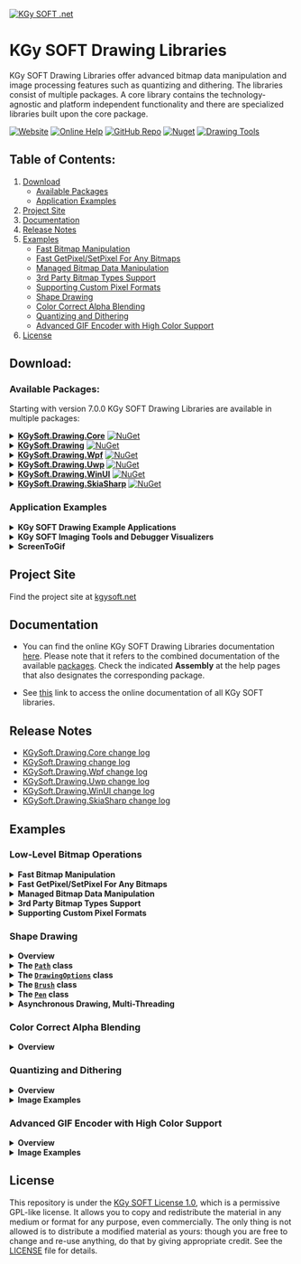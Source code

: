 [![KGy SOFT .net](https://user-images.githubusercontent.com/27336165/124292367-c93f3d00-db55-11eb-8003-6d943ee7d7fa.png)](https://kgysoft.net)

# KGy SOFT Drawing Libraries

KGy SOFT Drawing Libraries offer advanced bitmap data manipulation and image processing features such as quantizing and dithering. The libraries consist of multiple packages. A core library contains the technology-agnostic and platform independent functionality and there are specialized libraries built upon the core package.

[![Website](https://img.shields.io/website/https/kgysoft.net/corelibraries.svg)](https://kgysoft.net/drawing)
[![Online Help](https://img.shields.io/website/https/docs.kgysoft.net/drawing.svg?label=online%20help&up_message=available)](https://docs.kgysoft.net/drawing)
[![GitHub Repo](https://img.shields.io/github/repo-size/koszeggy/KGySoft.Drawing.svg?label=github)](https://github.com/koszeggy/KGySoft.Drawing)
[![Nuget](https://img.shields.io/nuget/vpre/KGySoft.Drawing.Core.svg)](https://www.nuget.org/packages/KGySoft.Drawing.Core)
[![Drawing Tools](https://img.shields.io/github/repo-size/koszeggy/KGySoft.Drawing.Tools.svg?label=Drawing%20Tools)](https://github.com/koszeggy/KGySoft.Drawing.Tools)

## Table of Contents:
1. [Download](#download)
   - [Available Packages](#available-packages)
   - [Application Examples](#application-examples)
2. [Project Site](#project-site)
3. [Documentation](#documentation)
4. [Release Notes](#release-notes)
5. [Examples](#examples)
   - [Fast Bitmap Manipulation](#fast-bitmap-manipulation)
   - [Fast GetPixel/SetPixel For Any Bitmaps](#fast-getpixelsetpixel-for-any-bitmaps)
   - [Managed Bitmap Data Manipulation](#managed-bitmap-data-manipulation)
   - [3rd Party Bitmap Types Support](#3rd-party-bitmap-types-support)
   - [Supporting Custom Pixel Formats](#supporting-custom-pixel-formats)
   - [Shape Drawing](#shape-drawing)
   - [Color Correct Alpha Blending](#color-correct-alpha-blending)
   - [Quantizing and Dithering](#quantizing-and-dithering)
   - [Advanced GIF Encoder with High Color Support](#advanced-gif-encoder-with-high-color-support)
6. [License](#license)

## Download:

### Available Packages:

Starting with version 7.0.0 KGy SOFT Drawing Libraries are available in multiple packages:

<details>
<summary><strong><a href="https://www.nuget.org/packages/KGySoft.Drawing.Core">KGySoft.Drawing.Core</a></strong> <a href="https://www.nuget.org/packages/KGySoft.Drawing.Core"><img alt="NuGet" src="https://img.shields.io/nuget/vpre/KGySoft.Drawing.Core.svg"/></a></summary><p/>

This package contains the platform-independent core functionality that mainly resides in the [KGySoft.Drawing.Imaging](https://docs.kgysoft.net/drawing/html/N_KGySoft_Drawing_Imaging.htm) namespace.

Main highlights:
- Creating [managed bitmap data](http://docs.kgysoft.net/drawing/html/T_KGySoft_Drawing_Imaging_BitmapDataFactory.htm) of any pixel format.
- Creating bitmap data for any preallocated buffer using any pixel format. This allows accessing the pixels of bitmaps of any technology if the bitmap data is exposed as a pointer or array.
- [Shape drawing](https://docs.kgysoft.net/drawing/html/N_KGySoft_Drawing_Shapes.htm) with feature-rich [brushes](https://docs.kgysoft.net/drawing/html/T_KGySoft_Drawing_Shapes_Brush.htm), [pens](https://docs.kgysoft.net/drawing/html/T_KGySoft_Drawing_Shapes_Pen.htm) and other [drawing options](https://docs.kgysoft.net/drawing/html/T_KGySoft_Drawing_Shapes_DrawingOptions.htm).
- Quantizing using [predefined](https://docs.kgysoft.net/drawing/html/T_KGySoft_Drawing_Imaging_PredefinedColorsQuantizer.htm) or [optimized](https://docs.kgysoft.net/drawing/html/T_KGySoft_Drawing_Imaging_OptimizedPaletteQuantizer.htm) colors
- Dithering using [ordered](https://docs.kgysoft.net/drawing/html/T_KGySoft_Drawing_Imaging_OrderedDitherer.htm), [error diffusion](https://docs.kgysoft.net/drawing/html/T_KGySoft_Drawing_Imaging_ErrorDiffusionDitherer.htm), [random noise](https://docs.kgysoft.net/drawing/html/T_KGySoft_Drawing_Imaging_RandomNoiseDitherer.htm) or [interleaved gradient noise](https://docs.kgysoft.net/drawing/html/T_KGySoft_Drawing_Imaging_InterleavedGradientNoiseDitherer.htm) dithering techniques
- Creating [GIF animations](https://docs.kgysoft.net/drawing/html/T_KGySoft_Drawing_Imaging_GifEncoder.htm) even in high color

The package can be downloaded directly from [NuGet](https://www.nuget.org/packages/KGySoft.Drawing.Core) or by using the Package Manager Console:

    PM> Install-Package KGySoft.Drawing.Core
</details>

<details>
<summary><strong><a href="https://www.nuget.org/packages/KGySoft.Drawing">KGySoft.Drawing</a></strong> <a href="https://www.nuget.org/packages/KGySoft.Drawing"><img alt="NuGet" src="https://img.shields.io/nuget/vpre/KGySoft.Drawing.svg"/></a></summary><p/>

This package provides special support for `System.Drawing` types such as `Bitmap`, `Metafile`, `Image`, `Icon`, `Graphics`. In .NET 7 and above this package can be used on Windows only. When targeting earlier versions, Unix/Linux based systems are also supported (if the libgdiplus library is installed).

Main highlights:
- Fast [direct native Bitmap data access](https://docs.kgysoft.net/drawing/html/M_KGySoft_Drawing_BitmapExtensions_GetReadWriteBitmapData.htm) for every PixelFormat
- [Quantizing](https://docs.kgysoft.net/drawing/html/M_KGySoft_Drawing_BitmapExtensions_Quantize.htm) and [dithering](https://docs.kgysoft.net/drawing/html/M_KGySoft_Drawing_BitmapExtensions_Dither.htm)
- Creating [GIF animations](https://docs.kgysoft.net/drawing/html/Overload_KGySoft_Drawing_ImageExtensions_SaveAsAnimatedGif.htm) even in high color
- Several [built-in icons](https://docs.kgysoft.net/drawing/html/T_KGySoft_Drawing_Icons.htm) as well as simple access to Windows associated and stock icons.
- Extracting bitmaps from multi-frame bitmaps and icons.
- Creating combined icons and multi-resolution bitmaps.
- Saving metafiles in EMF/WMF formats.
- Advanced support for saving images as Icon, BMP, JPEG, PNG, GIF and TIFF formats.
- [Converting between various pixel formats](https://docs.kgysoft.net/drawing/html/M_KGySoft_Drawing_ImageExtensions_ConvertPixelFormat.htm) preserving transparency if possible.
- Useful extensions for the [Icon](https://docs.kgysoft.net/drawing/html/T_KGySoft_Drawing_IconExtensions.htm), [Bitmap](https://docs.kgysoft.net/drawing/html/T_KGySoft_Drawing_BitmapExtensions.htm), [Image](https://docs.kgysoft.net/drawing/html/T_KGySoft_Drawing_ImageExtensions.htm), [Metafile](https://docs.kgysoft.net/drawing/html/T_KGySoft_Drawing_MetafileExtensions.htm) and [Graphics](https://docs.kgysoft.net/drawing/html/T_KGySoft_Drawing_GraphicsExtensions.htm) types.

The package can be downloaded directly from [NuGet](https://www.nuget.org/packages/KGySoft.Drawing) or by using the Package Manager Console:

    PM> Install-Package KGySoft.Drawing
</details>

<details>
<summary><strong><a href="https://www.nuget.org/packages/KGySoft.Drawing.Wpf">KGySoft.Drawing.Wpf</a></strong> <a href="https://www.nuget.org/packages/KGySoft.Drawing.Wpf"><img alt="NuGet" src="https://img.shields.io/nuget/vpre/KGySoft.Drawing.Wpf.svg"/></a></summary><p/>

This package helps accessing the bitmap data of the `WriteableBitmap` type in WPF supporting all of its possible pixel formats. It also allows direct read-only access to the bitmap data of any `BitmapSource`.

Main highlights:
- Fast [direct native WriteableBitmap data access](https://docs.kgysoft.net/drawing/html/M_KGySoft_Drawing_Wpf_WriteableBitmapExtensions_GetReadWriteBitmapData.htm) for every PixelFormat
- [Converting between various pixel formats](https://docs.kgysoft.net/drawing/html/M_KGySoft_Drawing_Wpf_BitmapSourceExtensions_ConvertPixelFormat.htm) with optional dithering.
- Useful extensions for the [BitmapSource](https://docs.kgysoft.net/drawing/html/T_KGySoft_Drawing_Wpf_BitmapSourceExtensions.htm), [Color](https://docs.kgysoft.net/drawing/html/T_KGySoft_Drawing_Wpf_ColorExtensions.htm), [PixelFormat](https://docs.kgysoft.net/drawing/html/T_KGySoft_Drawing_Wpf_PixelFormatExtensions.htm) and [WriteableBitmap](https://docs.kgysoft.net/drawing/html/T_KGySoft_Drawing_Wpf_WriteableBitmapExtensions.htm) types.

The package can be downloaded directly from [NuGet](https://www.nuget.org/packages/KGySoft.Drawing.Wpf) or by using the Package Manager Console:

    PM> Install-Package KGySoft.Drawing.Wpf
</details>

<details>
<summary><strong><a href="https://www.nuget.org/packages/KGySoft.Drawing.Uwp">KGySoft.Drawing.Uwp</a></strong> <a href="https://www.nuget.org/packages/KGySoft.Drawing.Uwp"><img alt="NuGet" src="https://img.shields.io/nuget/vpre/KGySoft.Drawing.Uwp.svg"/></a></summary><p/>

This package helps accessing the bitmap data of the `WriteableBitmap` type in UWP (Universal Windows Platform). This library requires targeting at least Windows 10.0.16299.0 (Fall Creators Update, version 1709) so it can reference the .NET Standard 2.0 version of the dependent core libraries.

The package can be downloaded directly from [NuGet](https://www.nuget.org/packages/KGySoft.Drawing.Uwp) or by using the Package Manager Console:

    PM> Install-Package KGySoft.Drawing.Uwp
</details>

<details>
<summary><strong><a href="https://www.nuget.org/packages/KGySoft.Drawing.WinUI">KGySoft.Drawing.WinUI</a></strong> <a href="https://www.nuget.org/packages/KGySoft.Drawing.WinUI"><img alt="NuGet" src="https://img.shields.io/nuget/vpre/KGySoft.Drawing.WinUI.svg"/></a></summary><p/>

This package helps accessing the bitmap data of the `WriteableBitmap` type of the Windows App SDK used in WinUI applications. This library requires targeting at least .NET 6 and Windows 10.0.17763.0 (October 2018 release, version 1809).

The package can be downloaded directly from [NuGet](https://www.nuget.org/packages/KGySoft.Drawing.WinUI) or by using the Package Manager Console:

    PM> Install-Package KGySoft.Drawing.WinUI
</details>

<details>
<summary><strong><a href="https://www.nuget.org/packages/KGySoft.Drawing.SkiaSharp">KGySoft.Drawing.SkiaSharp</a></strong> <a href="https://www.nuget.org/packages/KGySoft.Drawing.SkiaSharp"><img alt="NuGet" src="https://img.shields.io/nuget/vpre/KGySoft.Drawing.SkiaSharp.svg"/></a></summary><p/>

This package provides dedicated support for the `SKBitmap`, `SKPixmap`, `SKImage` and `SKSurface` types of SkiaSharp. All pixel formats are supported (and [unlike](https://github.com/mono/SkiaSharp/issues/2354) SkiaSharp's own `GetPixel`, `IReadableBitmapData.GetPixel` also works correctly for all pixel formats), though for the fastest direct support the color space should be either sRGB or linear. The library also offers direct [pixel format conversion](https://docs.kgysoft.net/drawing/html/M_KGySoft_Drawing_SkiaSharp_SKBitmapExtensions_ConvertPixelFormat.htm) with optional quantizing and dithering.

The package can be downloaded directly from [NuGet](https://www.nuget.org/packages/KGySoft.Drawing.SkiaSharp) or by using the Package Manager Console:

    PM> Install-Package KGySoft.Drawing.SkiaSharp
</details>

### Application Examples

<details>
<summary><strong>KGy SOFT Drawing Example Applications</strong></summary><p/>

See the [Examples](Examples) folder for example applications for using KGy SOFT Drawing Libraries in various environments such as [MAUI](Examples/SkiaSharp.Maui), [UWP](Examples/Uwp), [WinForms](Examples/WinForms), [WinUI](Examples/WinUI), [WPF](Examples/Wpf) and [Xamarin](Examples/Xamarin).

<p align="center">
  <a href="Examples/Maui"><img alt="KGy SOFT Drawing MAUI Example App" src="https://github.com/user-attachments/assets/c989495f-55e2-41f2-b4b3-73a07ac55ff6"/></a>
  <br/><em>KGy SOFT Drawing MAUI Example App running on Android Phone.
  <br/>See the <a href="Examples">Examples</a> folder for all of the example applications.</em>
</p>
</details>

<details>
<summary><strong>KGy SOFT Imaging Tools and Debugger Visualizers</strong></summary><p/>

[KGy SOFT Imaging Tools](https://github.com/koszeggy/KGySoft.Drawing.Tools/#kgy-soft-imaging-tools) is a Windows Forms desktop application in the [KGySoft.Drawing.Tools](https://github.com/koszeggy/KGySoft.Drawing.Tools) repository, which nicely demonstrates a sort of features of Drawing Libraries, such as quantizing and dithering, resizing, adjusting brightness, contrast and gamma, etc. The tool is packed also with some debugger visualizers for several `System.Drawing`, `WPF`, `SkiaSharp` and `KGySoft` types including `Bitmap`, `Metafile`, `Icon`, `Graphics`, `WriteableBitmap`, `SKBitmap` and more.

<p align="center">
  <a href="https://github.com/koszeggy/KGySoft.Drawing.Tools"><img alt="KGy SOFT Imaging Tools" src="https://user-images.githubusercontent.com/27336165/124250655-5e760d80-db25-11eb-824f-195e5e1dbcbe.png"/></a>
  <br/><em>KGy SOFT Imaging Tools</em>
</p>
</details>

<details>
<summary><strong>ScreenToGif</strong></summary><p/>

[ScreenToGif](https://github.com/NickeManarin/ScreenToGif) is a WPF desktop application by Nicke Manarin that can be used to create and save animations. Among others, it can use KGy SOFT Drawing Libraries to save GIF animations using various quantizers and ditherers.

<p align="center">
  <img alt="KGy SOFT GIF encoder options in ScreenToGif" src="https://user-images.githubusercontent.com/27336165/173610775-360e10eb-5e18-4aae-ad01-a4a176d6efc6.png"/>
  <br/><em>KGy SOFT GIF encoder options in ScreenToGif</em>
</p>
</details>

## Project Site

Find the project site at [kgysoft.net](https://kgysoft.net/drawing/)

## Documentation

* You can find the online KGy SOFT Drawing Libraries documentation [here](https://docs.kgysoft.net/drawing). Please note that it refers to the combined documentation of the available [packages](#available-packages). Check the indicated **Assembly** at the help pages that also designates the corresponding package.

* See [this](https://docs.kgysoft.net) link to access the online documentation of all KGy SOFT libraries.

## Release Notes

* [KGySoft.Drawing.Core change log](https://github.com/koszeggy/KGySoft.Drawing/blob/master/KGySoft.Drawing.Core/changelog.txt)
* [KGySoft.Drawing change log](https://github.com/koszeggy/KGySoft.Drawing/blob/master/Specific/GdiPlus/KGySoft.Drawing/changelog.txt)
* [KGySoft.Drawing.Wpf change log](https://github.com/koszeggy/KGySoft.Drawing/blob/master/Specific/Wpf/KGySoft.Drawing.Wpf/changelog.txt)
* [KGySoft.Drawing.Uwp change log](https://github.com/koszeggy/KGySoft.Drawing/blob/master/Specific/Uwp/KGySoft.Drawing.Uwp/changelog.txt)
* [KGySoft.Drawing.WinUI change log](https://github.com/koszeggy/KGySoft.Drawing/blob/master/Specific/WinUI/KGySoft.Drawing.WinUI/changelog.txt)
* [KGySoft.Drawing.SkiaSharp change log](https://github.com/koszeggy/KGySoft.Drawing/blob/master/Specific/SkiaSharp/KGySoft.Drawing.SkiaSharp/changelog.txt)

## Examples

### Low-Level Bitmap Operations

<details>
<summary><strong>Fast Bitmap Manipulation</strong><a id="fast-bitmap-manipulation"/></summary><p/>

> ℹ️ **Note**<p/>
> This example requires the [KGySoft.Drawing](https://www.nuget.org/packages/KGySoft.Drawing) package for the GDI+ `Bitmap` type but works similarly also for other bitmap types (e.g. `WriteableBitmap` of WPF/UWP/WinUI) you can create an [`IBitmapData`](https://docs.kgysoft.net/drawing/html/T_KGySoft_Drawing_Imaging_IBitmapData.htm) instance for.)

As it is well known, `Bitmap.SetPixel`/`GetPixel` methods are very slow, and `Bitmap.SetPixel` does not even support every pixel format. A typical solution can be to obtain a `BitmapData` by the `LockBits` method, which has further drawbacks: you need to use unsafe code and pointers, and the way you need to access the bitmap data depends on the actual `PixelFormat` of the bitmap.

KGy SOFT Drawing Libraries offer a very fast and convenient way to overcome these issues. A managed accessor can be obtained by the [`GetReadableBitmapData`](https://docs.kgysoft.net/drawing/html/M_KGySoft_Drawing_BitmapExtensions_GetReadableBitmapData.htm), [`GetWritableBitmapData`](https://docs.kgysoft.net/drawing/html/M_KGySoft_Drawing_BitmapExtensions_GetWritableBitmapData.htm) and [`GetReadWriteBitmapData`](https://docs.kgysoft.net/drawing/html/M_KGySoft_Drawing_BitmapExtensions_GetReadWriteBitmapData.htm) methods:

```cs
var targetFormat = PixelFormat.Format8bppIndexed; // feel free to try other formats as well
using (Bitmap bmpSrc = Icons.Shield.ExtractBitmap(new Size(256, 256)))
using (Bitmap bmpDst = new Bitmap(256, 256, targetFormat))
{
    using (IReadableBitmapData dataSrc = bmpSrc.GetReadableBitmapData())
    using (IWritableBitmapData dataDst = bmpDst.GetWritableBitmapData())
    {
        IReadableBitmapDataRow rowSrc = dataSrc.FirstRow;
        IWritableBitmapDataRow rowDst = dataDst.FirstRow;
        do
        {
            for (int x = 0; x < dataSrc.Width; x++)
                rowDst[x] = rowSrc[x]; // works also between different pixel formats

        } while (rowSrc.MoveNextRow() && rowDst.MoveNextRow());
    }

    bmpSrc.SaveAsPng(@"c:\temp\bmpSrc.png");
    bmpDst.SaveAsPng(@"c:\temp\bmpDst.png"); // or saveAsGif/SaveAsTiff to preserve the indexed format
}
```

> 💡 **Tip**<p/>
> See more examples with images at the [`GetReadWriteBitmapData`](https://docs.kgysoft.net/drawing/html/M_KGySoft_Drawing_BitmapExtensions_GetReadWriteBitmapData.htm) extension method.

If you know the actual pixel format you can also access the raw data in a managed way. See the [`IReadableBitmapDataRow.ReadRaw`](https://docs.kgysoft.net/drawing/html/M_KGySoft_Drawing_Imaging_IReadableBitmapDataRow_ReadRaw__1.htm) and [`IWritableBitmapDataRow.WriteRaw`](https://docs.kgysoft.net/drawing/html/M_KGySoft_Drawing_Imaging_IWritableBitmapDataRow_WriteRaw__1.htm) methods for details and examples.
</details>

<details>
<summary><strong>Fast GetPixel/SetPixel For Any Bitmaps</strong><a id="fast-getpixelsetpixel-for-any-bitmaps"/></summary><p/>

The previous example showed how to obtain an [`IReadWriteBitmapData`](https://docs.kgysoft.net/drawing/html/T_KGySoft_Drawing_Imaging_IReadWriteBitmapData.htm) for a GDI+ `Bitmap`. But by using the various specific [available packages](#available-packages) the corresponding `GetReadWriteBitmapData` method will be available also for other bitmap types such as `SKBitmap` of [SkiaSharp](https://docs.kgysoft.net/drawing/html/M_KGySoft_Drawing_SkiaSharp_SKBitmapExtensions_GetReadWriteBitmapData.htm), or the `WriteableBitmap` type of [WPF](https://docs.kgysoft.net/drawing/html/M_KGySoft_Drawing_Wpf_WriteableBitmapExtensions_GetReadWriteBitmapData.htm), UWP or [WinUI](https://docs.kgysoft.net/drawing/html/M_KGySoft_Drawing_WinUI_WriteableBitmapExtensions_GetReadWriteBitmapData.htm) platforms offering fast [`GetPixel`](https://docs.kgysoft.net/drawing/html/M_KGySoft_Drawing_Imaging_IReadableBitmapData_GetPixel.htm) and [`SetPixel`](https://docs.kgysoft.net/drawing/html/M_KGySoft_Drawing_Imaging_IWritableBitmapData_SetPixel.htm) methods that are normally not available for a `WiteableBitmap` at all.
</details>

<details>
<summary><strong>Managed Bitmap Data Manipulation</strong><a id="managed-bitmap-data-manipulation"/></summary><p/>

> ℹ️ **Note**<p/>
> These examples require the [KGySoft.Drawing.Core](https://www.nuget.org/packages/KGySoft.Drawing.Core) package.

Not only for the well-known `Bitmap`, `WriteableBitmap` or `SKBitmap` types can you obtain a managed accessor (as described above) but you can also create a completely managed bitmap data instance by the [`BitmapDataFactory`](https://docs.kgysoft.net/drawing/html/T_KGySoft_Drawing_Imaging_BitmapDataFactory.htm) class. See the [`BitmapDataExtensions`](https://docs.kgysoft.net/drawing/html/T_KGySoft_Drawing_Imaging_BitmapDataExtensions.htm) for the available operations on a bitmap data:

```cs
// Creating a completely managed, platform independent bitmap data.
// This overload allocates an internal managed storage.
using var managedBitmapData = BitmapDataFactory.CreateBitmapData(
    new Size(256, 128), KnownPixelFormat.Format32bppArgb);
```

#### Self-allocating vs. Preallocated Buffers

The [`BitmapDataFactory`](https://docs.kgysoft.net/drawing/html/T_KGySoft_Drawing_Imaging_BitmapDataFactory.htm) class has many [`CreateBitmapData`](https://docs.kgysoft.net/drawing/html/Overload_KGySoft_Drawing_Imaging_BitmapDataFactory_CreateBitmapData.htm) overloads. The ones whose first parameter is `Size` allocate the underlying buffer by themselves, which is not directly accessible from outside. But you are also able to use predefined arrays of any primitive element type (one or two dimensional ones), and also [`ArraySection<T>`](https://docs.kgysoft.net/corelibraries/html/T_KGySoft_Collections_ArraySection_1.htm) or [`Array2D<T>`](https://docs.kgysoft.net/corelibraries/html/T_KGySoft_Collections_Array2D_1.htm) buffers to create a managed bitmap data for:

```cs
// interpreting a byte array as 8 bpp grayscale pixels
public static IReadWriteBitmapData GetBitmapData(byte[] pixelBuffer, int width, int height)
{
     // As the result is interpreted as a grayscale image, writing operations
     // such as SetPixel will automatically adjust the colors to a grayscale value
     return BitmapDataFactory.CreateBitmapData(pixelBuffer, new Size(width, height),
         stride: width, // Row size in bytes. For 8 bpp pixels it can be the same as width.
         pixelFormat: KnownPixelFormat.Format8bppIndexed, // Indexed: pixels are palette entries
         palette: Palette.Grayscale256()); // Using a palette of 256 grayscale entries
}
```
</details>

<details>
<summary><strong>3rd Party Bitmap Types Support</strong><a id="3rd-party-bitmap-types-support"/></summary><p/>

> ℹ️ **Note**<p/>
> This example requires the [KGySoft.Drawing.Core](https://www.nuget.org/packages/KGySoft.Drawing.Core) package and WPF. Actually you can simply use the [KGySoft.Drawing.Wpf](https://www.nuget.org/packages/KGySoft.Drawing.Wpf) package for WPF, so this example is just for demonstration purposes.

The [`BitmapDataFactory`](https://docs.kgysoft.net/drawing/html/T_KGySoft_Drawing_Imaging_BitmapDataFactory.htm) class has also [`CreateBitmapData`](https://docs.kgysoft.net/drawing/html/Overload_KGySoft_Drawing_Imaging_BitmapDataFactory_CreateBitmapData.htm) overloads to support unmanaged memory. This makes possible to support any bitmap representation that exposes its buffer by a pointer.

For example, this is how you can create a managed accessor for a `WriteableBitmap` instance commonly used in WPF/WinRT/UWP and other XAML-based environments, which expose such a pointer or stream:

> 💡 **Tip**<p/>
> In fact, if you use the `WriteableBitmap` of WPF/UWP/WinUI platforms, then you can simply use the [`GetReadWriteBitmapData`](https://docs.kgysoft.net/drawing/html/M_KGySoft_Drawing_Wpf_WriteableBitmapExtensions_GetReadWriteBitmapData.htm) extensions from their corresponding [package](#available-packages). But this is how you can turn a bitmap of any environment into a managed bitmap data that does not have direct support yet.

```cs
// Though naming is different, PixelFormats.Pbgra32 is the same as KnownPixelFormat.Format32bppPArgb.
var bitmap = new WriteableBitmap(width, height, dpiX, dpiY, PixelFormats.Pbgra32, null);

// creating the managed bitmap data for WriteableBitmap:
using (var bitmapData = BitmapDataFactory.CreateBitmapData(
    bitmap.BackBuffer,
    new Size(bitmap.PixelWidth, bitmap.PixelHeight),
    bitmap.BackBufferStride,
    KnownPixelFormat.Format32bppPArgb)
{
    // Do whatever with bitmapData
}

// Actualizing changes. But see also the next example to see how to do these along with disposing.
bitmap.AddDirtyRect(new Int32Rect(0, 0, bitmap.PixelWidth, bitmap.PixelHeight));
bitmap.Unlock();
```
</details>

<details>
<summary><strong>Supporting Custom Pixel Formats</strong><a id="supporting-custom-pixel-formats"/></summary><p/>

> ℹ️ **Note**<p/>
> This example requires the [KGySoft.Drawing.Core](https://www.nuget.org/packages/KGySoft.Drawing.Core) package and WPF. Actually you can simply use the [KGySoft.Drawing.Wpf](https://www.nuget.org/packages/KGySoft.Drawing.Wpf) package for WPF, so this example is just for demonstration purposes.

The previous example demonstrated how we can create a managed accessor for a `WriteableBitmap`. But it worked only because we used a pixel format that happens to have a built-in support also in KGy SOFT Drawing Libraries. In fact, the libraries provide support for any custom pixel format. The [`CreateBitmapData`](https://docs.kgysoft.net/drawing/html/Overload_KGySoft_Drawing_Imaging_BitmapDataFactory_CreateBitmapData.htm) methods have several overloads that allow you to specify a custom pixel format along with a couple of delegates to be called when pixels are read or written:

```cs
// Though Gray8 format also has built-in support in KGySoft.Drawing.Core
// (see KnownPixelFormat.Format8bppGrayScale) here we pretend as if it was not supported natively.
// So this is our bitmap with the custom pixel format:
var bitmap = new WriteableBitmap(width, height, dpiX, dpiY, PixelFormats.Gray8, null);

// We need to specify a configuration that tells some info about the pixel format
// and how pixels can be got/set from known color formats.
var customConfig = new CustomBitmapDataConfig
{
    PixelFormat = new PixelFormatInfo { BitsPerPixel = 8, Grayscale = true },
    BackBufferIndependentPixelAccess = true,
    BackColor = Color.Silver.ToColor32(), // black if not specified

    // In this example we specify Color32 access but you can use other color types
    // if they fit better for the format (e.g. Color64, ColorF or their premultiplied counterparts).
    // Note that the setter blends possible alpha colors with the back color.
    RowGetColor32 = (row, x) => Color32.FromGray(row.UnsafeGetRefAs<byte>(x)),
    RowSetColor32 = (row, x, c) => row.UnsafeGetRefAs<byte>(x) =
        c.Blend(row.BitmapData.BackColor, row.BitmapData.WorkingColorSpace).GetBrightness(),

    // Now we specify also a dispose callback to be executed when the returned instance is disposed:
    DisposeCallback = () =>
    {
        bitmap.AddDirtyRect(new Int32Rect(0, 0, bitmap.PixelWidth, bitmap.PixelHeight));
        bitmap.Unlock();
    }
};

// Returning an IReadWriteBitmapData instance that wraps our native bitmap with the custom format:
return BitmapDataFactory.CreateBitmapData(
    bitmap.BackBuffer, new Size(bitmap.PixelWidth, bitmap.PixelHeight), bitmap.BackBufferStride,
    customConfig); 
```

> 💡 **Tip**<p/>
> See also the [Xamarin](Examples/Xamarin) and [MAUI](Examples/Maui) examples that demonstrate [how](https://github.com/koszeggy/KGySoft.Drawing/blob/8ac1a38317660a954ac6cf416c55d1fc3108c2fc/Examples/Maui/Extensions/SKBitmapExtensions.cs#L85) to create a bitmap data for SkiaSharp's `SKBitmap` type as if there was no dedicated package for SkiaSharp.

Note that there are different overloads for indexed formats where you have to specify how to read/write a palette index. Please also note that these delegates work with 32-bit color structures (just like usual `GetPixel`/`SetPixel`) so wider formats will be quantized into the ARGB8888 color space (or BGRA8888, using the alternative terminology) when getting/setting pixels but this is how regular formats work, too. Anyway, you can always access the actual underlying data of whatever format by the aforementioned [`IReadableBitmapDataRow.ReadRaw`](https://docs.kgysoft.net/drawing/html/M_KGySoft_Drawing_Imaging_IReadableBitmapDataRow_ReadRaw__1.htm) and [`IWritableBitmapDataRow.WriteRaw`](https://docs.kgysoft.net/drawing/html/M_KGySoft_Drawing_Imaging_IWritableBitmapDataRow_WriteRaw__1.htm) methods.
</details>

### Shape Drawing

<details>
<summary><strong>Overview</strong></summary><p/>

The core KGy SOFT Drawing Libraries package offers several extension methods for drawing shapes on bitmaps. It does not matter if you are using a managed bitmap data, a GDI+ `Bitmap`, `WriteableBitmap`, `SKBitmap` or any other bitmap type, the result will be the same for the same pixel formats. Even indexed formats are supported, which usually isn't the case for the native built-in drawing methods of the bitmap types. You can use several brushes and pens to draw or fill shapes with different colors and patterns, and you can use the [`DrawingOptions`](https://docs.kgysoft.net/drawing/html/T_KGySoft_Drawing_Shapes_DrawingOptions.htm) to specify several parameters, such as the quality of the rendering, or even quantizing and dithering.

There are specific methods for drawing rectangles, ellipses, lines, polygons, Bézier-curves, arcs, pies and rounded rectangles, and you can specify paths for more complex compound shapes. The drawing methods are available as extension methods for the [`IReadWriteBitmapData`](https://docs.kgysoft.net/drawing/html/T_KGySoft_Drawing_Imaging_IReadWriteBitmapData.htm) interface (both in sync and async flavors), so you can use them with any bitmap type mentioned above.

The following example demonstrates the possible shape drawing approaches with ellipse drawing:

```cs
// Using a managed bitmap here, but you can also use the GetReadWriteBitmapData
// extension method of the specific libraries.
using var bitmap = BitmapDataFactory.CreateBitmapData(64, 64, KnownPixelFormat.Format32bppArgb);

// Drawing a filled ellipse with an implicit solid brush:
bitmap.FillEllipse(Color.Red, new Rectangle(8, 8, 48, 48));

// Drawing a filled ellipse with an explicit brush:
bitmap.FillEllipse(Brush.CreateSolid(Color.Yellow), new Rectangle(20, 20, 24, 24));

// Drawing an outlined ellipse with an implicit solid 1 pixel wide pen:
bitmap.DrawEllipse(Color.Green, new Rectangle(16, 16, 32, 32));

// Drawing an outlined ellipse with an explicit pen:
bitmap.DrawEllipse(new Pen(Color.Blue, 2f), new Rectangle(24, 24, 16, 16));

// Similar as above, but asynchronously:
await bitmap.FillEllipseAsync(Color.Red, new Rectangle(8, 8, 48, 48));
```
</details>

<details>
<summary><strong>The <code><a href="https://docs.kgysoft.net/drawing/html/T_KGySoft_Drawing_Shapes_Path.htm">Path</a></code> class</strong></summary><p/>

For more complex shapes you can use the [`Path`](https://docs.kgysoft.net/drawing/html/T_KGySoft_Drawing_Shapes_Path.htm) class to define a sequence of lines, curves, and other shapes. As it allows caching the path region, you may want to use it also for simple shapes if you plan to draw them multiple times.

The following example demonstrates how to use the [`Path`](https://docs.kgysoft.net/drawing/html/T_KGySoft_Drawing_Shapes_Path.htm) class:

```cs
// It supports flow syntax, so you could even inline it into a Draw/FillPath call:
var path = new Path(false)
    .TransformTranslation(1, 1)
    .AddPolygon(new(50, 0), new(79, 90), new(2, 35), new(97, 35), new(21, 90))
    .AddEllipse(0, 0, 100, 100)
    .AddRoundedRectangle(0, 0, 100, 100, cornerRadius: 10);

// Calculating required the size of the bitmap, adding symmetric padding:
var bounds = path.Bounds;
var size = bounds.Size + new Size(bounds.Location) * 2;

// Or: GetReadWriteBitmapData for a GDI+ bitmap, WPF WriteableBitmap, SKBitmap, etc.
using var bitmapData = BitmapDataFactory.CreateBitmapData(size);
bitmapData.Clear(Color.Cyan);

// Using implicit 1 pixel width solid pen and default drawing options:
bitmapData.DrawPath(Color.Blue, path);
```
</details>

<details>
<summary><strong>The <code><a href="https://docs.kgysoft.net/drawing/html/T_KGySoft_Drawing_Shapes_DrawingOptions.htm">DrawingOptions</a></code> class</strong></summary><p/>

The examples above didn't specify any drawing options, so the default values were used. The [`DrawingOptions`](https://docs.kgysoft.net/drawing/html/T_KGySoft_Drawing_Shapes_DrawingOptions.htm) class allows you to specify several parameters for the drawing methods, such as anti-aliasing, alpha blending, fill mode, special handling for drawing thin lines, pixel offset for scanning and paths, and even quantizing and dithering.

The following table demonstrates a few examples of the different drawing options:

| Description | Image Example |
| -- | -- |
| <code>[FillMode](https://docs.kgysoft.net/drawing/html/P_KGySoft_Drawing_Shapes_DrawingOptions_FillMode.htm) = [ShapeFillMode.Alternate](https://docs.kgysoft.net/drawing/html/T_KGySoft_Drawing_Shapes_ShapeFillMode.htm)</code> (default): When scanning the region of a polygon to be filled, a point is considered to be the part of the polygon if the scanline crosses odd number of lines before reaching the point to be drawn, and is considered not to be the part of the polygon if the scanline crosses even number of lines. This strategy is faster than the [`NonZero`](https://docs.kgysoft.net/drawing/html/T_KGySoft_Drawing_Shapes_ShapeFillMode.htm) mode, though it may produce "holes" when a polygon has self-crossing lines. | ![Fill mode alternate](Help/Images/DrawingOptionsFillModeAlternate.png)|
| <code>[FillMode](https://docs.kgysoft.net/drawing/html/P_KGySoft_Drawing_Shapes_DrawingOptions_FillMode.htm) = [ShapeFillMode.NonZero](https://docs.kgysoft.net/drawing/html/T_KGySoft_Drawing_Shapes_ShapeFillMode.htm)</code>: It considers the direction of the path segments at each intersection, adding/subtracting one at every clockwise/counterclockwise intersection. The point is considered to be the part of the polygon if the sum is not zero. | ![Fill mode non-zero](Help/Images/DrawingOptionsFillModeNonZero.png)|
| <code>[AntiAliasing](https://docs.kgysoft.net/drawing/html/P_KGySoft_Drawing_Shapes_DrawingOptions_AntiAliasing.htm) = false</code>, <code>[FastThinLines](https://docs.kgysoft.net/drawing/html/P_KGySoft_Drawing_Shapes_DrawingOptions_FastThinLines.htm) = true</code> (default): When anti-aliasing is disabled, 1 pixel width paths are drawn in a special way, optimized for performance and accuracy. | ![Ellipse with fast thin lines enabled](Help/Images/DrawingOptionsFastThinLinesEnabled.png)|
| <code>[AntiAliasing](https://docs.kgysoft.net/drawing/html/P_KGySoft_Drawing_Shapes_DrawingOptions_AntiAliasing.htm) = false</code>, <code>[FastThinLines](https://docs.kgysoft.net/drawing/html/P_KGySoft_Drawing_Shapes_DrawingOptions_FastThinLines.htm) = false</code>: With disabled [`FastThinLines`](https://docs.kgysoft.net/drawing/html/P_KGySoft_Drawing_Shapes_DrawingOptions_FastThinLines.htm) the 1 pixel width paths are drawn with the same algorithm as wider ones, which may cause a bit jagged appearance. | ![Ellipse with fast thin lines disabled](Help/Images/DrawingOptionsFastThinLinesDisabled.png)|
| <code>[AntiAliasing](https://docs.kgysoft.net/drawing/html/P_KGySoft_Drawing_Shapes_DrawingOptions_AntiAliasing.htm) = true</code>: When anti-aliasing is enabled, the edges of the shapes are smoothed by blending the colors of the shape and the background. | ![Ellipse with anti-aliasing enabled](Help/Images/DrawingOptionsAntiAliasingEnabled.png)|
| <code>[AlphaBlending](https://docs.kgysoft.net/drawing/html/P_KGySoft_Drawing_Shapes_DrawingOptions_AlphaBlending.htm) = true</code> (default): Possible alpha pixels are blended with the background. The used color space depends on the [`WorkingColorSpace`](https://docs.kgysoft.net/drawing/html/P_KGySoft_Drawing_Imaging_IBitmapData_WorkingColorSpace.htm) of the target bitmap data. In this example the shape is drawn with solid brush, using blue color with 50% transparency, and the bitmap has linear working color space. | ![Alpha blending enabled](Help/Images/DrawingOptionsAlphaBlendingEnabledNoAA.png)|
| <code>[AlphaBlending](https://docs.kgysoft.net/drawing/html/P_KGySoft_Drawing_Shapes_DrawingOptions_AlphaBlending.htm) = false</code>: Turns off alpha blending. Unless drawing on a transparent background, it's not recommended to combine disabled alpha blending with anti-aliasing, because unexpected alpha pixels may appear at the edges of the shapes. In the example image the brush uses transparent color, which 'cuts' a transparent 'hole' in the image. | ![Alpha blending disabled](Help/Images/DrawingOptionsAlphaBlendingDisabledTr.png)|
| <code>[ScanPathPixelOffset](https://docs.kgysoft.net/drawing/html/P_KGySoft_Drawing_Shapes_DrawingOptions_ScanPathPixelOffset.htm) = [PixelOffset.None](https://docs.kgysoft.net/drawing/html/T_KGySoft_Drawing_Shapes_PixelOffset.htm)</code>, <code>[AntiAliasing](https://docs.kgysoft.net/drawing/html/P_KGySoft_Drawing_Shapes_DrawingOptions_AntiAliasing.htm) = false</code>: When filling shapes, the scanning of edges occurs at the top of the pixels. The shape in the example has integer coordinates, the top edge is descending, whereas the bottom is ascending 1 pixel from the left to the right. The example is enlarged to show the effect. | ![Almost rectangular shape with ScanPixelOffset = PixelOffset.None](Help/Images/DrawingOptionsScanPixelOffsetNone.png)|
| <code>[ScanPathPixelOffset](https://docs.kgysoft.net/drawing/html/P_KGySoft_Drawing_Shapes_DrawingOptions_ScanPathPixelOffset.htm) = [PixelOffset.Half](https://docs.kgysoft.net/drawing/html/T_KGySoft_Drawing_Shapes_PixelOffset.htm)</code>, <code>[AntiAliasing](https://docs.kgysoft.net/drawing/html/P_KGySoft_Drawing_Shapes_DrawingOptions_AntiAliasing.htm) = false</code> (default): The scanning of edges occurs at the center of the pixels. The shape is the same as above. The example is enlarged to show the effect. | ![Almost rectangular shape with ScanPixelOffset = PixelOffset.Half](Help/Images/DrawingOptionsScanPixelOffsetHalf.png)|
| <code>[ScanPathPixelOffset](https://docs.kgysoft.net/drawing/html/P_KGySoft_Drawing_Shapes_DrawingOptions_ScanPathPixelOffset.htm) = [PixelOffset.None](https://docs.kgysoft.net/drawing/html/T_KGySoft_Drawing_Shapes_PixelOffset.htm)</code>, <code>[AntiAliasing](https://docs.kgysoft.net/drawing/html/P_KGySoft_Drawing_Shapes_DrawingOptions_AntiAliasing.htm) = true</code>: When filling shapes, the scanning of edges occurs at the top of the subpixels. When anti-aliasing is enabled, `ScanPixelOffset` makes a much less noticeable difference, though the gradients of the top and bottom lines are a bit different. The example is enlarged to show the effect. | ![Almost rectangular shape with ScanPixelOffset = PixelOffset.None, AntiAliasing = true](Help/Images/DrawingOptionsScanPixelOffsetNoneAA.png)|
| <code>[ScanPathPixelOffset](https://docs.kgysoft.net/drawing/html/P_KGySoft_Drawing_Shapes_DrawingOptions_ScanPathPixelOffset.htm) = [PixelOffset.Half](https://docs.kgysoft.net/drawing/html/T_KGySoft_Drawing_Shapes_PixelOffset.htm)</code>, <code>[AntiAliasing](https://docs.kgysoft.net/drawing/html/P_KGySoft_Drawing_Shapes_DrawingOptions_AntiAliasing.htm) = true</code>: The scanning of edges occurs at the center of the subpixels. The result is almost the same as above, though the gradients of the top and bottom lines are more symmetric. The example is enlarged to show the effect. | ![Almost rectangular shape with ScanPixelOffset = PixelOffset.Half, AntiAliasing = true](Help/Images/DrawingOptionsScanPixelOffsetHalfAA.png)|
| <code>[DrawPathPixelOffset](https://docs.kgysoft.net/drawing/html/P_KGySoft_Drawing_Shapes_DrawingOptions_DrawPathPixelOffset.htm) = [PixelOffset.None](https://docs.kgysoft.net/drawing/html/T_KGySoft_Drawing_Shapes_PixelOffset.htm)</code> (default): When drawing paths, the point coordinates are not adjusted before applying the pen width. When `AntiAliasing` is `true`, for polygons with every point at integer coordinates, this causes blurry horizontal and vertical lines for odd pen widths and sharp ones for even pen widths. The left rectangle was drawn with a 1 pixel wide pen, and the right one with a 2 pixel wide pen. | ![Rectangles with DrawPathPixelOffset = PixelOffset.None](Help/Images/DrawingOptionsDrawPathPixelOffsetNone.png)|
| <code>[DrawPathPixelOffset](https://docs.kgysoft.net/drawing/html/P_KGySoft_Drawing_Shapes_DrawingOptions_DrawPathPixelOffset.htm) = [PixelOffset.Half](https://docs.kgysoft.net/drawing/html/T_KGySoft_Drawing_Shapes_PixelOffset.htm)</code>: The point coordinates are shifted by a half pixel right and down before applying the pen width. When [`AntiAliasing`](https://docs.kgysoft.net/drawing/html/P_KGySoft_Drawing_Shapes_DrawingOptions_AntiAliasing.htm) is `true`, for polygons with every point at integer coordinates, this causes sharp horizontal and vertical lines for odd pen widths and blurry ones for even pen widths. The left rectangle was drawn with a 1 pixel wide pen, and the right one with a 2 pixel wide pen. | ![Rectangles with DrawPathPixelOffset = PixelOffset.Half](Help/Images/DrawingOptionsDrawPathPixelOffsetHalf.png)|
| [`Quantizer`](https://docs.kgysoft.net/drawing/html/P_KGySoft_Drawing_Shapes_DrawingOptions_Quantizer.htm) and [`Ditherer`](https://docs.kgysoft.net/drawing/html/P_KGySoft_Drawing_Shapes_DrawingOptions_Ditherer.htm): Specifying a quantizer allows drawing shapes with limited number of colors, whereas a ditherer can preserve the tone of the original colors. When drawing into a bitmap with indexed pixel format, quantizing is automatically applied to the colors of the palette. This example is a 1 bit-per-pixel bitmap, the background was cleared with cyan, and the polygon was filled with blue color, and both operation used a [interleaved gradient noise dithering](https://docs.kgysoft.net/drawing/html/T_KGySoft_Drawing_Imaging_InterleavedGradientNoiseDitherer.htm). | ![Shape drawn with quantizing and Interleaved Gradient Noise dithering](Help/Images/DrawingOptionsDitheringIGN.png)|
| [`Transformation`](https://docs.kgysoft.net/drawing/html/P_KGySoft_Drawing_Shapes_DrawingOptions_Transformation.htm): It allows specifying a transformation matrix for the drawing operation. The example demonstrates a simple rotation by 45 degrees from the center. Please note that if a [`Path`](https://docs.kgysoft.net/drawing/html/T_KGySoft_Drawing_Shapes_Path.htm) is drawn multiple times with the same transformation, it's generally recommended to apply the transformation to the [`Path`](https://docs.kgysoft.net/drawing/html/T_KGySoft_Drawing_Shapes_Path.htm) directly rather than to the [`DrawingOptions`](https://docs.kgysoft.net/drawing/html/T_KGySoft_Drawing_Shapes_DrawingOptions.htm), because the latter prevents the [`Path`](https://docs.kgysoft.net/drawing/html/T_KGySoft_Drawing_Shapes_Path.htm) region from being cached. | ![Ellipse drawn with a 45 degree rotation](Help/Images/DrawingOptionsTransformation.png)|
</details>

<details>
<summary><strong>The <code><a href="https://docs.kgysoft.net/drawing/html/T_KGySoft_Drawing_Shapes_Brush.htm">Brush</a></code> class</strong></summary><p/>

The abstract [`Brush`](https://docs.kgysoft.net/drawing/html/T_KGySoft_Drawing_Shapes_Brush.htm) class has several `Create...` factory methods to create different types of brushes. The following table demonstrates a few examples:

| Description | Image Example |
|--|--|
| [`Brush.CreateSolid`](https://docs.kgysoft.net/drawing/html/Overload_KGySoft_Drawing_Shapes_Brush_CreateSolid.htm): Creates a solid brush with a single color. [`Color32`](https://docs.kgysoft.net/drawing/html/T_KGySoft_Drawing_Imaging_Color32.htm), [`Color64`](https://docs.kgysoft.net/drawing/html/T_KGySoft_Drawing_Imaging_Color64.htm) and [`ColorF`](https://docs.kgysoft.net/drawing/html/T_KGySoft_Drawing_Imaging_ColorF.htm) overloads are available, and you can also use the named `Color` members to cast them to [`Color32`](https://docs.kgysoft.net/drawing/html/T_KGySoft_Drawing_Imaging_Color32.htm) implicitly. For example, `Brush.CreateSolid(Color32.FromArgb(128, Color.Blue))` creates a blue solid brush with 50% transparency that can produce a similar result to the one in the image. | ![Solid brush with alpha](Help/Images/DrawingOptionsAlphaBlendingEnabledNoAA.png)|
| [`Brush.CreateLinearGradient`](https://docs.kgysoft.net/drawing/html/Overload_KGySoft_Drawing_Shapes_Brush_CreateLinearGradient.htm): Creates a linear gradient brush. There are two groups of overloads: one for specifying a pair of start/end points optionally with a [`GradientWrapMode`](https://docs.kgysoft.net/drawing/html/T_KGySoft_Drawing_Shapes_GradientWrapMode.htm), and another one with an angle, which automatically stretches the gradient for the paths to fill.<br/><br/>The top image uses specific start/end points without repeating the gradient, whereas the bottom one just specified a zero angle to create a horizontal gradient. Note that in the bottom image the start/end points are automatically adjusted to the bounds of the shape in each fill sessions. Both examples filled a single elliptic path with three different translations. | ![Linear gradient brush with start/end points](Help/Images/BrushLinearGradientWrapModeStop.png)<br/>![Linear gradient brush with an angle](Help/Images/BrushLinearGradientAngle.png)|
| [`Brush.CreateTexture`](https://docs.kgysoft.net/drawing/html/Overload_KGySoft_Drawing_Shapes_Brush_CreateTexture.htm): Creates a texture brush. A [`TextureMapMode`](https://docs.kgysoft.net/drawing/html/T_KGySoft_Drawing_Shapes_TextureMapMode.htm) can be specified, which allows tiling, stretching, centering and a few other modes.<br/><br/>The top image uses a texture with a map mode of tiling with mirroring on both axes, whereas the bottom one centers the same texture and uses no alpha blending, so where there is no texture pixel to set, the path region cuts a transparent hole in the image. Both examples filled a single elliptic path with three different translations. | ![Texture brush with TileFlipXY map mode](Help/Images/BrushTextureTileFlipXY.png)<br/>![Texture brush with Center map mode](Help/Images/BrushTextureCenter.png)|
</details>

<details>
<summary><strong>The <code><a href="https://docs.kgysoft.net/drawing/html/T_KGySoft_Drawing_Shapes_Pen.htm">Pen</a></code> class</strong></summary><p/>

The [`Pen`](https://docs.kgysoft.net/drawing/html/T_KGySoft_Drawing_Shapes_Pen.htm) class can be instantiated with a brush or a single color, and a width. Some other parameters, such as the start/end cap, the line join and the miter limit can be configured as well. The following table highlights a few properties:

| Description | Image Example |
|--|--|
| [`LineJoin`](https://docs.kgysoft.net/drawing/html/P_KGySoft_Drawing_Shapes_Pen_LineJoin.htm): Specifies how to join the consecutive line segments. Can be [`Miter`](https://docs.kgysoft.net/drawing/html/T_KGySoft_Drawing_Shapes_LineJoinStyle.htm), [`Bevel`](https://docs.kgysoft.net/drawing/html/T_KGySoft_Drawing_Shapes_LineJoinStyle.htm) or [`Round`](https://docs.kgysoft.net/drawing/html/T_KGySoft_Drawing_Shapes_LineJoinStyle.htm). The example images demonstrate these join types from the top to the bottom. All examples use a 10 pixel wide pen. | ![Line join style Miter](Help/Images/PenLineJoinStyleMiter.png)<br/>![Line join style Bevel](Help/Images/PenLineJoinStyleBevel.png)<br/>![Line join style Round](Help/Images/PenLineJoinStyleRound.png)|
| [`StartCap`](https://docs.kgysoft.net/drawing/html/P_KGySoft_Drawing_Shapes_Pen_StartCap.htm) and [`EndCap`](https://docs.kgysoft.net/drawing/html/P_KGySoft_Drawing_Shapes_Pen_EndCap.htm): Specify the style of the start and end points of an open figure. Can be [`Flat`](https://docs.kgysoft.net/drawing/html/T_KGySoft_Drawing_Shapes_LineCapStyle.htm), [`Square`](https://docs.kgysoft.net/drawing/html/T_KGySoft_Drawing_Shapes_LineCapStyle.htm), [`Round`](https://docs.kgysoft.net/drawing/html/T_KGySoft_Drawing_Shapes_LineCapStyle.htm) or [`Triangle`](https://docs.kgysoft.net/drawing/html/T_KGySoft_Drawing_Shapes_LineCapStyle.htm). The example images demonstrate these cap types from the top to the bottom, using the same cap style at both ends. Please note that the only difference between [`Flat`](https://docs.kgysoft.net/drawing/html/T_KGySoft_Drawing_Shapes_LineCapStyle.htm) and [`Square`](https://docs.kgysoft.net/drawing/html/T_KGySoft_Drawing_Shapes_LineCapStyle.htm) styles is that the [`Flat`](https://docs.kgysoft.net/drawing/html/T_KGySoft_Drawing_Shapes_LineCapStyle.htm) style has the originally specified length, whereas the [`Square`](https://docs.kgysoft.net/drawing/html/T_KGySoft_Drawing_Shapes_LineCapStyle.htm) style extends the line by half of the pen width. All examples use a 10 pixel wide pen. | ![Line cap style Flat](Help/Images/PenLineCapStyleFlat.png)<br/>![Line cap style Square](Help/Images/PenLineCapStyleSquare.png)<br/>![Line cap style Round](Help/Images/PenLineCapStyleRound.png)<br/>![Line cap style Triangle](Help/Images/PenLineCapStyleTriangle.png)|
| [`Brush`](https://docs.kgysoft.net/drawing/html/P_KGySoft_Drawing_Shapes_Pen_Brush.htm): The pen can be instantiated with a [`Brush`](https://docs.kgysoft.net/drawing/html/T_KGySoft_Drawing_Shapes_Brush.htm), which can be any kind of brushes described above. The example demonstrates a 10 pixel wide pen with a diagonal linear gradient brush using mirrored wrapping mode. | ![Pen with a linear gradient brush](Help/Images/PenWithBrush.png)|
</details>

<details>
<summary><strong>Asynchronous Drawing, Multi-Threading</strong></summary><p/>

The basic `Draw...` and `Fill...` methods are synchronous, they automatically adjust the number of used threads, they cannot be canceled and they don't report progress. The overloads with a [`ParallelConfig`](https://docs.kgysoft.net/corelibraries/html/T_KGySoft_Threading_ParallelConfig.htm) parameter are still synchronous, but they allow you to specify the number of threads to be used, and you can also specify a `CancellationToken` to cancel the operation. They also allow you to specify a progress handler to report the progress of the operation.

To draw shapes asynchronously, you can use the `Draw...Async` and `Fill...Async` methods on .NET Framework 4.0 or newer targets, or the old-fashioned `BeginDraw...`/`EndDraw...` and `BeginFill...`/`EndFill...` methods on every target starting with .NET Framework 3.5.
</details>

### Color Correct Alpha Blending

<details>
<summary><strong>Overview</strong></summary><p/>

Most pixel formats use the sRGB color space, in which alpha blending (and also other operations) may provide incorrect results.

|Description|Image Example|
|--|--|
| Result of blending colors in the sRGB color space. The vertical bars are opaque, whereas the horizontal ones have 50% transparency. Blending colors with disjunct RGB components often produce too dark results. | ![Blending colored stripes in the sRGB color space](Help/Images/BlendingExampleSrgb.png) |
| Result of blending colors in the linear color space. The result seems much more natural. Note that horizontal bars still have 50% transparency, though they seem brighter now. | ![Blending colored stripes in the linear color space](Help/Images/BlendingExampleLinear.png) |

By default it depends on the used pixel format which color space is used in KGy SOFT Drawing Libraries. The default pixel format in most rendering engines use some sRGB format (usually a premultiplied one), which is optimized for blending in the sRGB color space. When creating a managed bitmap data by the [`CreateBitmapData`](https://docs.kgysoft.net/drawing/html/Overload_KGySoft_Drawing_Imaging_BitmapDataFactory_CreateBitmapData.htm) overloads or by the `GetReadable/Writable/ReadWriteBitmapData` methods of the specific libraries you can use the overloads that have a [`WorkingColorSpace`](https://docs.kgysoft.net/drawing/html/T_KGySoft_Drawing_Imaging_WorkingColorSpace.htm) parameter.

> 💡 **Tip**<p/>
> See the [`WorkingColorSpace`](https://docs.kgysoft.net/drawing/html/T_KGySoft_Drawing_Imaging_WorkingColorSpace.htm) enumeration for more information and image examples about working in the sRGB and linear color spaces.
</details>

### Quantizing and Dithering

<details>
<summary><strong>Overview</strong></summary><p/>

KGy SOFT Drawing Libraries offer quantizing (reducing the number of colors of an image) and dithering (techniques for preserving the details of a quantized image) in several ways:

* The [`ImageExtensions.ConvertPixelFormat`](https://docs.kgysoft.net/drawing/html/M_KGySoft_Drawing_ImageExtensions_ConvertPixelFormat.htm)/[`BitmapDataExtensions.Clone`](https://docs.kgysoft.net/drawing/html/M_KGySoft_Drawing_Imaging_BitmapDataExtensions_Clone_3.htm) extension methods return new `Bitmap`/[`IReadWriteBitmapData`](https://docs.kgysoft.net/drawing/html/T_KGySoft_Drawing_Imaging_IReadWriteBitmapData.htm) instances as the result of the quantizing/dithering.
* The [`BitmapExtensions.Quantize`](https://docs.kgysoft.net/drawing/html/M_KGySoft_Drawing_BitmapExtensions_Quantize.htm)/[`BitmapDataExtensions.Quantize`](https://docs.kgysoft.net/drawing/html/M_KGySoft_Drawing_Imaging_BitmapDataExtensions_Quantize.htm) and [`BitmapExtensions.Dither`](https://docs.kgysoft.net/drawing/html/M_KGySoft_Drawing_BitmapExtensions_Dither.htm)/[`BitmapDataExtensions.Dither`](https://docs.kgysoft.net/drawing/html/M_KGySoft_Drawing_Imaging_BitmapDataExtensions_Dither.htm) extension methods modify the original `Bitmap`/[`IReadWriteBitmapData`](https://docs.kgysoft.net/drawing/html/T_KGySoft_Drawing_Imaging_IReadWriteBitmapData.htm) instance.
* Some [`ImageExtensions.DrawInto`](https://docs.kgysoft.net/drawing/html/Overload_KGySoft_Drawing_ImageExtensions_DrawInto.htm)/[`BitmapDataExtensions.DrawInto`](https://docs.kgysoft.net/drawing/html/Overload_KGySoft_Drawing_Imaging_BitmapDataExtensions_DrawInto.htm) overloads can use quantizing and dithering when drawing different instances into each other.
* Several further extension methods in the [`BitmapExtensions`](https://docs.kgysoft.net/drawing/html/T_KGySoft_Drawing_BitmapExtensions.htm)/[`BitmapDataExtensions`](https://docs.kgysoft.net/drawing/html/T_KGySoft_Drawing_Imaging_BitmapDataExtensions.htm) classes have an [`IDitherer`](https://docs.kgysoft.net/drawing/html/T_KGySoft_Drawing_Imaging_IDitherer.htm) parameter.

> 💡 **Tip**<p/>
> * For built-in quantizers see the [`PredefinedColorsQuantizer`](https://docs.kgysoft.net/drawing/html/T_KGySoft_Drawing_Imaging_PredefinedColorsQuantizer.htm) and [`OptimizedPaletteQuantizer`](https://docs.kgysoft.net/drawing/html/T_KGySoft_Drawing_Imaging_OptimizedPaletteQuantizer.htm) classes. See their members for code samples and image examples.
> * For built-in ditherers see the [`OrderedDitherer`](https://docs.kgysoft.net/drawing/html/T_KGySoft_Drawing_Imaging_OrderedDitherer.htm), [`ErrorDiffusionDitherer`](https://docs.kgysoft.net/drawing/html/T_KGySoft_Drawing_Imaging_ErrorDiffusionDitherer.htm), [`RandomNoiseDitherer`](https://docs.kgysoft.net/drawing/html/T_KGySoft_Drawing_Imaging_RandomNoiseDitherer.htm) and [`InterleavedGradientNoiseDitherer`](https://docs.kgysoft.net/drawing/html/T_KGySoft_Drawing_Imaging_InterleavedGradientNoiseDitherer.htm) classes. See their members for code samples and image examples.
</details>

<details>
<summary><strong>Image Examples</strong></summary><p/>

See the following table for the possible results (click the images for displaying in full size):

|Description|Image Example|
|--|--|
| Original image: Color hues with alpha gradient | ![Color hues with alpha gradient](Help/Images/AlphaGradient.png) |
| Color hues quantized with [custom 8 color palette](https://docs.kgysoft.net/drawing/html/M_KGySoft_Drawing_Imaging_PredefinedColorsQuantizer_FromCustomPalette_1.htm) and silver background, no dithering. The bottom part turns white because white is the nearest color to silver. | ![Color hues with RGB111 palette and silver background](Help/Images/AlphaGradientRgb111Silver.gif) |
| Color hues quantized with [custom 8 color palette](https://docs.kgysoft.net/drawing/html/M_KGySoft_Drawing_Imaging_PredefinedColorsQuantizer_FromCustomPalette_1.htm) and silver background, using [Bayer 8x8 dithering](https://docs.kgysoft.net/drawing/html/P_KGySoft_Drawing_Imaging_OrderedDitherer_Bayer8x8.htm) | ![Color hues with RGB111 palette and silver background, using Bayer 8x8 ordered dithering](Help/Images/AlphaGradientRgb111SilverDitheredB8.gif) |
| Original image: Grayscale color shades | ![Grayscale color shades with different bit depths](Help/Images/GrayShades.gif) |
| Grayscale color shades quantized with [black and white palette](https://docs.kgysoft.net/drawing/html/M_KGySoft_Drawing_Imaging_PredefinedColorsQuantizer_BlackAndWhite.htm), no dithering | ![Grayscale color shades quantized with black and white palette](Help/Images/GrayShadesBW.gif) |
| Grayscale color shades quantized with [black and white palette](https://docs.kgysoft.net/drawing/html/M_KGySoft_Drawing_Imaging_PredefinedColorsQuantizer_BlackAndWhite.htm), using [blue noise dithering](https://docs.kgysoft.net/drawing/html/P_KGySoft_Drawing_Imaging_OrderedDitherer_BlueNoise.htm) | ![Grayscale color shades quantized with black and white palette using blue noise dithering](Help/Images/GrayShadesBWDitheredBN.gif) |
| Original test image "Girl with a Pearl Earring" | ![Test image "Girl with a Pearl Earring"](Help/Images/GirlWithAPearlEarring.png) |
| Test image "Girl with a Pearl Earring" quantized with [system default 8 BPP palette](https://docs.kgysoft.net/drawing/html/M_KGySoft_Drawing_Imaging_PredefinedColorsQuantizer_SystemDefault8BppPalette.htm), no dithering | ![Test image "Girl with a Pearl Earring" quantized with system default 8 BPP palette](Help/Images/GirlWithAPearlEarringDefault8bppSrgb.gif) |
| Test image "Girl with a Pearl Earring" quantized with [system default 8 BPP palette](https://docs.kgysoft.net/drawing/html/M_KGySoft_Drawing_Imaging_PredefinedColorsQuantizer_SystemDefault8BppPalette.htm) using [Bayer 8x8 dithering](https://docs.kgysoft.net/drawing/html/P_KGySoft_Drawing_Imaging_OrderedDitherer_Bayer8x8.htm) | ![Test image "Girl with a Pearl Earring" quantized with system default 8 BPP palette using Bayer 8x8 dithering](Help/Images/GirlWithAPearlEarringDefault8bppDitheredB8Srgb.gif) |
| Test image "Girl with a Pearl Earring" quantized with [system default 8 BPP palette](https://docs.kgysoft.net/drawing/html/M_KGySoft_Drawing_Imaging_PredefinedColorsQuantizer_SystemDefault8BppPalette.htm) using [Floyd-Steinberg dithering](https://docs.kgysoft.net/drawing/html/P_KGySoft_Drawing_Imaging_ErrorDiffusionDitherer_FloydSteinberg.htm) | ![Test image "Girl with a Pearl Earring" quantized with system default 8 BPP palette using Floyd-Steinberg dithering](Help/Images/GirlWithAPearlEarringDefault8bppDitheredFSSrgb.gif) |
| Original test image "Cameraman" | ![Test image "Cameraman"](Help/Images/Cameraman.png) |
| Test image "Cameraman" quantized with [black and white palette](https://docs.kgysoft.net/drawing/html/M_KGySoft_Drawing_Imaging_PredefinedColorsQuantizer_BlackAndWhite.htm), no dithering | ![Test image "Cameraman" quantized with black and white palette](Help/Images/CameramanBW.gif) |
| Test image "Cameraman" quantized with [black and white palette](https://docs.kgysoft.net/drawing/html/M_KGySoft_Drawing_Imaging_PredefinedColorsQuantizer_BlackAndWhite.htm) using [Floyd-Steinberg dithering](https://docs.kgysoft.net/drawing/html/P_KGySoft_Drawing_Imaging_ErrorDiffusionDitherer_FloydSteinberg.htm) | ![Test image "Cameraman" quantized with black and white palette using Floyd-Steinberg dithering](Help/Images/CameramanBWDitheredFS.gif) |

> 💡 **Tip**<p/>
> Use  `KGy SOFT Imaging Tools` from the [KGySoft.Drawing.Tools](https://github.com/koszeggy/KGySoft.Drawing.Tools) repository to try image quantizing and dithering in a real application. See also the [Examples](Examples) folder for example applications in vairous environments.

<p align="center">
  <a href="https://github.com/koszeggy/KGySoft.Drawing.Tools"><img alt="Quantizing and Dithering in KGy SOFT Imaging Tools" src="https://user-images.githubusercontent.com/27336165/124250977-b3198880-db25-11eb-9f72-6fa51d54a9da.png"/></a>
  <br/><em>Quantizing and Dithering in KGy SOFT Imaging Tools</em>
</p>
</details>

### Advanced GIF Encoder with High Color Support

<details>
<summary><strong>Overview</strong></summary><p/>

The KGy SOFT Drawing Libraries make possible creating high quality GIF images and animations:
* For `Image` types the simplest and highest-level access is provided by the [`ImageExtension`](https://docs.kgysoft.net/drawing/html/T_KGySoft_Drawing_ImageExtensions.htm) class and its `SaveAs*` methods.
* Alternatively, you can use the static methods of the [`GifEncoder`](https://docs.kgysoft.net/drawing/html/T_KGySoft_Drawing_Imaging_GifEncoder.htm) class to create animations or even high color still images. See also the [`AnimatedGifConfiguration`](https://docs.kgysoft.net/drawing/html/T_KGySoft_Drawing_Imaging_AnimatedGifConfiguration.htm) class.
* To create a GIF image or animation completely manually you can instantiate the [`GifEncoder`](https://docs.kgysoft.net/drawing/html/T_KGySoft_Drawing_Imaging_GifEncoder.htm) class that provides you the lowest-level access.
</details>

<details>
<summary><strong>Image Examples</strong></summary><p/>

|Description|Image Example|
|--|--|
| True color GIF animation. The last frame has 29,731 colors. The Granger Rainbow has been generated from an alpha gradient bitmap by [this code](https://github.com/koszeggy/KGySoft.Drawing/blob/9157c58a24f29174e3475f89d0990a28f81691aa/KGySoft.Drawing.UnitTest/UnitTests/Imaging/GifEncoderTest.cs#L693). | ![True color GIF animation (29,731 colors)](Help/Images/GifAnimationTrueColor.gif) |
| Warning icon encoded as a high color GIF. It has only single bit transparency but otherwise its colors have been preserved. It consists of 18 layers and has 4,363 colors. | ![Warning icon as a high color GIF image](Help/Images/WarningHighColor.gif) |
| Test image "Lena" encoded as a high color GIF. Before encoding it was prequantized with [RGB565 16-bit quantizer](https://docs.kgysoft.net/drawing/html/M_KGySoft_Drawing_Imaging_PredefinedColorsQuantizer_Rgb565.htm) using [Floyd-Steinberg dithering](https://docs.kgysoft.net/drawing/html/P_KGySoft_Drawing_Imaging_ErrorDiffusionDitherer_FloydSteinberg.htm). It consists of 18 layers and has 4,451 colors. The file size is about 80% of the original [PNG encoded version](Help/Images/Lena.png) but could be even smaller without the dithering. | ![Test image "Lena" encoded as a high color GIF. Prequantized to the 16-bit RGB565 color space using Floyd-Steinberg dithering](Help/Images/LenaRgb565DitheredFS.gif) |

> ⚠️ **Note**<p/>
Please note that multi layered high color GIF images might be mistakenly rendered as animations by some decoders, including browsers. Still images do not contain the Netscape application extension and do not have any delays. Such images are processed properly by GDI+ on Windows, by the `System.Drawing.Bitmap` and `Image` classes and applications relying on GDI+ decoders such as Windows Paint or [KGy SOFT Imaging Tools](https://github.com/koszeggy/KGySoft.Drawing.Tools/#kgy-soft-imaging-tools).
</details>

## License
This repository is under the [KGy SOFT License 1.0](https://github.com/koszeggy/KGySoft.Drawing/blob/master/LICENSE), which is a permissive GPL-like license. It allows you to copy and redistribute the material in any medium or format for any purpose, even commercially. The only thing is not allowed is to distribute a modified material as yours: though you are free to change and re-use anything, do that by giving appropriate credit. See the [LICENSE](https://github.com/koszeggy/KGySoft.Drawing/blob/master/LICENSE) file for details.
